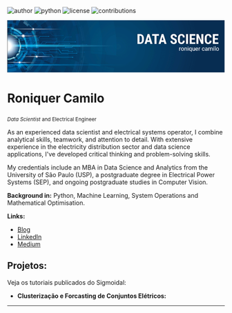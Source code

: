 ![author](https://img.shields.io/badge/author-Roniquer%20Camilo-blue)
![python](https://img.shields.io/badge/python-3.7%2B-yellow)
![license](https://img.shields.io/badge/license-GPLv3-green)
![contributions](https://img.shields.io/badge/contributions-welcome-brightgreen)

<p align="center">
  <img src="portifolio.PNG" alt="Portfólio">
</p>

# Roniquer Camilo
<sub>*Data Scientist* and Electrical Engineer </sub>

As an experienced data scientist and electrical systems operator, I combine analytical skills, teamwork, and attention to detail. With extensive experience in the electricity distribution sector and data science applications, I've developed critical thinking and problem-solving skills.

My credentials include an MBA in Data Science and Analytics from the University of São Paulo (USP), a postgraduate degree in Electrical Power Systems (SEP), and ongoing postgraduate studies in Computer Vision.

**Background in:** Python, Machine Learning, System Operations and Mathematical Optimisation.

**Links:**
* [Blog](https://sigmoidal.ai)
* [LinkedIn](https://www.linkedin.com/in/roniquer-camilo-04a63a237/)
* [Medium](https://www.medium.com)


## Projetos:
Veja os tutoriais publicados do Sigmoidal:

* **Clusterização e Forcasting de Conjuntos Elétricos:** 

---
